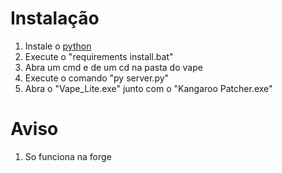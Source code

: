 # Instalação
1. Instale o [python](https://drive.google.com/file/d/1Va0qbin0vvJ7h2jqmQop-GfvhzNVRUlC/view?usp=drive_link)
2. Execute o "requirements install.bat"
3. Abra um cmd e de um cd na pasta do vape
4. Execute o comando "py server.py"
5. Abra o "Vape_Lite.exe" junto com o "Kangaroo Patcher.exe"

# Aviso
1. So funciona na forge
